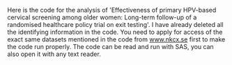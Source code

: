 Here is the code for the analysis of 'Effectiveness of primary HPV-based cervical screening among older women: Long-term follow-up of a randomised healthcare policy trial on exit testing'. 
I have already deleted all the identifying information in the code. You need to apply for access of the exact same datasets mentioned in the code from www.nkcx.se first to make the code run properly.
The code can be read and run with SAS, you can also open it with any text reader.
